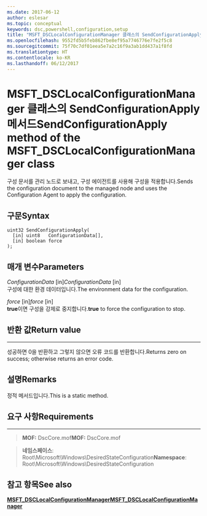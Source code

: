 ```yaml
---
ms.date: 2017-06-12
author: eslesar
ms.topic: conceptual
keywords: dsc,powershell,configuration,setup
title: "MSFT_DSCLocalConfigurationManager 클래스의 SendConfigurationApply 메서드"
ms.openlocfilehash: 9552fd5b5feb862fbe8ef95a7746776e7fe2f5c8
ms.sourcegitcommit: 75f70c7df01eea5e7a2c16f9a3ab1dd437a1f8fd
ms.translationtype: HT
ms.contentlocale: ko-KR
ms.lasthandoff: 06/12/2017
---
```

# <a name="sendconfigurationapply-method-of-the-msftdsclocalconfigurationmanager-class"></a><span data-ttu-id="cbe07-103">MSFT_DSCLocalConfigurationManager 클래스의 SendConfigurationApply 메서드</span><span class="sxs-lookup"><span data-stu-id="cbe07-103">SendConfigurationApply method of the MSFT_DSCLocalConfigurationManager class</span></span>

<span data-ttu-id="cbe07-104">구성 문서를 관리 노드로 보내고, 구성 에이전트를 사용해 구성을 적용합니다.</span><span class="sxs-lookup"><span data-stu-id="cbe07-104">Sends the configuration document to the managed node and uses the Configuration Agent to apply the configuration.</span></span>

<a name="syntax"></a><span data-ttu-id="cbe07-105">구문</span><span class="sxs-lookup"><span data-stu-id="cbe07-105">Syntax</span></span>
------

```mof
uint32 SendConfigurationApply(
  [in] uint8   ConfigurationData[],
  [in] boolean force
);
```

<a name="parameters"></a><span data-ttu-id="cbe07-106">매개 변수</span><span class="sxs-lookup"><span data-stu-id="cbe07-106">Parameters</span></span>
----------

<span data-ttu-id="cbe07-107">*ConfigurationData* \[in\]</span><span class="sxs-lookup"><span data-stu-id="cbe07-107">*ConfigurationData* \[in\]</span></span>  
<span data-ttu-id="cbe07-108">구성에 대한 환경 데이터입니다.</span><span class="sxs-lookup"><span data-stu-id="cbe07-108">The environment data for the configuration.</span></span>

<span data-ttu-id="cbe07-109">*force* \[in\]</span><span class="sxs-lookup"><span data-stu-id="cbe07-109">*force* \[in\]</span></span>  
<span data-ttu-id="cbe07-110">**true**이면 구성을 강제로 중지합니다.</span><span class="sxs-lookup"><span data-stu-id="cbe07-110">**true** to force the configuration to stop.</span></span>

## <a name="return-value"></a><span data-ttu-id="cbe07-111">반환 값</span><span class="sxs-lookup"><span data-stu-id="cbe07-111">Return value</span></span>
------------

<span data-ttu-id="cbe07-112">성공하면 0을 반환하고 그렇지 않으면 오류 코드를 반환합니다.</span><span class="sxs-lookup"><span data-stu-id="cbe07-112">Returns zero on success; otherwise returns an error code.</span></span>

## <a name="remarks"></a><span data-ttu-id="cbe07-113">설명</span><span class="sxs-lookup"><span data-stu-id="cbe07-113">Remarks</span></span>

<span data-ttu-id="cbe07-114">정적 메서드입니다.</span><span class="sxs-lookup"><span data-stu-id="cbe07-114">This is a static method.</span></span>

## <a name="requirements"></a><span data-ttu-id="cbe07-115">요구 사항</span><span class="sxs-lookup"><span data-stu-id="cbe07-115">Requirements</span></span>
------------
><span data-ttu-id="cbe07-116">**MOF:** DscCore.mof</span><span class="sxs-lookup"><span data-stu-id="cbe07-116">**MOF:** DscCore.mof</span></span>

><span data-ttu-id="cbe07-117">**네임스페이스**: Root\Microsoft\Windows\DesiredStateConfiguration</span><span class="sxs-lookup"><span data-stu-id="cbe07-117">**Namespace**: Root\Microsoft\Windows\DesiredStateConfiguration</span></span>


## <a name="see-also"></a><span data-ttu-id="cbe07-118">참고 항목</span><span class="sxs-lookup"><span data-stu-id="cbe07-118">See also</span></span>


[<span data-ttu-id="cbe07-119">**MSFT_DSCLocalConfigurationManager**</span><span class="sxs-lookup"><span data-stu-id="cbe07-119">**MSFT_DSCLocalConfigurationManager**</span></span>](msft-dsclocalconfigurationmanager.md)


 

 



